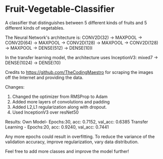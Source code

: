 # Fruit-Vegetable-Classifier
A classifier that distinguishes between 5 different kinds of fruits and 5 different kinds of vegetables. 

The Neural Network's architecture is: 
CONV2D(32) -> MAXPOOL -> CONV2D(64) -> MAXPOOL -> CONV2D(128) -> MAXPOOL -> CONV2D(128) -> MAXPOOL -> DENSE(512) -> DENSE(10)I

In the transfer learning model, the architecture uses InceptionV3:
mixed7 -> DENSE(1024) -> DENSE(10)

Credits to https://github.com/TheCodingMaestro for scraping the images off the Internet and providing the data.

Changes:
1. Changed the optimizer from RMSProp to Adam
2. Added more layers of convolutions and padding
3. Added L2,L1 regularization along with dropout.
4. Used InceptionV3 over resNet50

Results:
Own Model- Epochs:30,  acc: 0.7152,  val_acc: 0.6385
Transfer Learning - Epochs:20, acc: 0.9240, val_acc: 0.7441

Any more epochs could result in overfitting. To reduce the variance of the validation accuracy, improve regularization, vary data distribution.

Feel free to add more classes and improve the model further!
